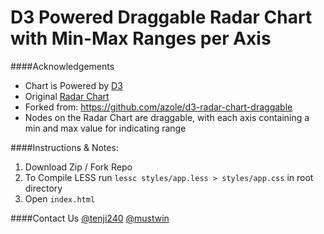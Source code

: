 D3 Powered Draggable Radar Chart with Min-Max Ranges per Axis
========================

####Acknowledgements
- Chart is Powered by [D3](http://d3js.org/)
- Original [Radar Chart](https://github.com/alangrafu/radar-chart-d3)
- Forked from: https://github.com/azole/d3-radar-chart-draggable
- Nodes on the Radar Chart are draggable, with each axis containing a min and max value for indicating range

####Instructions & Notes:

1. Download Zip / Fork Repo
2. To Compile LESS run `lessc styles/app.less > styles/app.css` in root directory
3. Open `index.html`

####Contact Us
[@tenji240](https://twitter.com/tenji240)
[@mustwin](https://twitter.com/mustwin)

